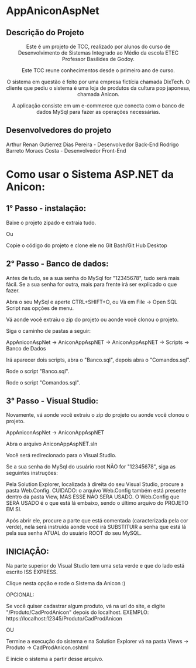 # AppAniconAspNet

## Descrição do Projeto
<p align="center">Este é um projeto de TCC, realizado por alunos do curso de Desenvolvimento de Sistemas Integrado ao Médio da escola ETEC Professor Basilides de Godoy.</p>
<p align="center">Este TCC reune conhecimentos desde o primeiro ano de curso.</p>
<p align="center">O sistema em questão é feito por uma empresa fictícia chamada DixTech. O cliente que pediu o sistema é uma loja de produtos da cultura pop japonesa, chamada Anicon.</p>
<p align="center">A aplicação consiste em um e-commerce que conecta com o banco de dados MySql para fazer as operações necessárias.</p>

## Desenvolvedores do projeto

Arthur Renan Gutierrez Dias Pereira - Desenvolvedor Back-End
Rodrigo Barreto Moraes Costa - Desenvolvedor Front-End

# Como usar o Sistema ASP.NET da Anicon:

## 1° Passo - instalação:

Baixe o projeto zipado e extraia tudo.

Ou

Copie o código do projeto e clone ele no Git Bash/Git Hub Desktop


## 2° Passo - Banco de dados:

Antes de tudo, se a sua senha do MySql for "12345678", tudo será mais fácil.
Se a sua senha for outra, mais para frente irá ser explicado o que fazer.

Abra o seu MySql e aperte CTRL+SHIFT+O, ou Vá em File -> Open SQL Script nas opções de menu.

Vá aonde você extraiu o zip do projeto ou aonde você clonou o projeto.

Siga o caminho de pastas a seguir:


AppAniconAspNet -> AniconAppAspNET -> AniconAppAspNET -> Scripts -> Banco de Dados

Irá aparecer dois scripts, abra o "Banco.sql", depois abra o "Comandos.sql".

Rode o script "Banco.sql".

Rode o script "Comandos.sql".


## 3° Passo - Visual Studio:

Novamente, vá aonde você extraiu o zip do projeto ou aonde você clonou o projeto.

AppAniconAspNet -> AniconAppAspNET

Abra o arquivo AniconAppAspNET.sln

Você será redirecionado para o Visual Studio.

Se a sua senha do MySql do usuário root NÃO for "12345678", siga as seguintes instruções:

Pela Solution Explorer, localizada à direita do seu Visual Studio, procure a pasta Web.Config.
CUIDADO: o arquivo Web.Config também está presente dentro da pasta View, MAS ESSE NÃO SERA USADO.
O Web.Config que SERÁ USADO é o que está lá embaixo, sendo o último arquivo do PROJETO EM SI.

Após abrir ele, procure a parte que está comentada (caracterizada pela cor verde), nela será
instruída aonde você irá SUBSTITUIR a senha que está lá pela sua senha ATUAL do usuário ROOT do 
seu MySQL.


## INICIAÇÃO:

Na parte superior do Visual Studio tem uma seta verde e que do lado está escrito ISS EXPRESS.

Clique nesta opção e rode o Sistema da Anicon :)


OPCIONAL:

Se você quiser cadastrar algum produto, vá na url do site, e digite "/Produto/CadProdAnicon" 
depois do localhost. EXEMPLO: https://localhost:12345/Produto/CadProdAnicon

OU

Termine a execução do sistema e na Solution Explorer vá na pasta Views -> Produto -> 
CadProdAnicon.cshtml

E inicie o sistema a partir desse arquivo.


